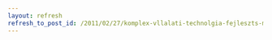 ```yaml
---
layout: refresh
refresh_to_post_id: /2011/02/27/komplex-vllalati-technolgia-fejleszts-mikro-kis-s-kzpvllalkozsok-szmra
---
```

